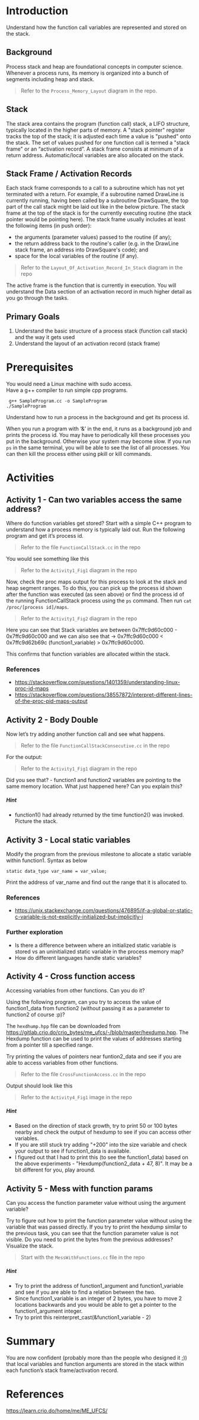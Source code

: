# Introduction

Understand how the function call variables are represented and stored on the stack.

## Background
Process stack and heap are foundational concepts in computer science. Whenever a process runs, its memory is organized into a bunch of segments including heap and stack.

> Refer to the `Process_Memory_Layout` diagram in the repo. 

## Stack
The stack area contains the program (function call) stack, a LIFO structure, typically located in the higher parts of memory. A "stack pointer" register tracks the top of the stack; it is adjusted each time a value is "pushed" onto the stack. The set of values pushed for one function call is termed a "stack frame" or an “activation record”. A stack frame consists at minimum of a return address. Automatic/local variables are also allocated on the stack.

## Stack Frame / Activation Records
Each stack frame corresponds to a call to a subroutine which has not yet terminated with a return. For example, if a subroutine named DrawLine is currently running, having been called by a subroutine DrawSquare, the top part of the call stack might be laid out like in the below picture.
The stack frame at the top of the stack is for the currently executing routine (the stack pointer would be pointing here). The stack frame usually includes at least the following items (in push order):
- the arguments (parameter values) passed to the routine (if any);
- the return address back to the routine's caller (e.g. in the DrawLine stack frame, an address into DrawSquare's code); and
- space for the local variables of the routine (if any).

> Refer to the `Layout_Of_Activation_Record_In_Stack` diagram in the repo

The active frame is the function that is currently in execution. You will understand the Data section of an activation record in much higher detail as you go through the tasks. 

## Primary Goals
1. Understand the basic structure of a process stack (function call stack) and the way it gets used
2. Understand the layout of an activation record (stack frame)



# Prerequisites
You would need a Linux machine with sudo access.	
Have a g++ compiler to run simple cpp programs.
```
 g++ SampleProgram.cc -o SampleProgram
./SampleProgram
```
Understand how to run a process in the background and get its process id.

When you run a program with ‘&’ in the end, it runs as a background job and prints the process id.
You may have to periodically kill these processes you put in the background. Otherwise your system may become slow. If you run `ps` in the same terminal, you will be able to see the list of all processes. You can then kill the process either using pkill or kill commands.



# Activities

## Activity 1 - Can two variables access the same address?

Where do function variables get stored?
Start with a simple C++ program to understand how a process memory is typically laid out. Run the following program and get it’s process id.

> Refer to the file `FunctionCallStack.cc` in the repo

You would see something like this

> Refer to the `Activity1_Fig1` diagram in the repo

Now, check the proc maps output for this process to look at the stack and heap segment ranges.
To do this, you can pick up the process id shown after the function was executed (as seen above) or find the process id of the running FunctionCallStack process using the `ps` command. Then run `cat /proc/[process id]/maps`.

> Refer to the `Activity1_Fig2` diagram in the repo

Here you can see that Stack variables are between 0x7ffc9d60c000 - 0x7ffc9d60c000 and we can also see that -> 0x7ffc9d60c000 < 0x7ffc9d62b69c (function1_variable) > 0x7ffc9d60c000. 

This confirms that function variables are allocated within the stack. 

### References
- https://stackoverflow.com/questions/1401359/understanding-linux-proc-id-maps
- https://stackoverflow.com/questions/38557872/interpret-different-lines-of-the-proc-pid-maps-output


## Activity 2 - Body Double

Now let’s try adding another function call and see what happens. 

> Refer to the file `FunctionCallStackConsecutive.cc` in the repo

For the output:

> Refer to the `Activity1_Fig1` diagram in the repo

Did you see that? - function1 and function2 variables are pointing to the same memory location. 
What just happened here? Can you explain this? 

##### Hint
- function1() had already returned by the time function2() was invoked. Picture the stack.


## Activity 3 - Local static variables

Modify the program from the previous milestone to allocate a static variable within function1. Syntax as below 
```
static data_type var_name = var_value;
```
Print the address of var_name and find out the range that it is allocated to. 

### References

- https://unix.stackexchange.com/questions/476895/if-a-global-or-static-c-variable-is-not-explicitly-initialized-but-implicitly-i

### Further exploration

- Is there a difference between where an initialized static variable is stored vs an uninitialized static variable in the process memory map?
- How do different languages handle static variables?


## Activity 4 - Cross function access

Accessing variables from other functions. Can you do it?

Using the following program, can you try to access the value of function1_data from function2 (without passing it as a parameter to function2 of course :p)?

The `hexdhump.hpp` file can be downloaded from https://gitlab.crio.do/crio_bytes/me_ufcs/-/blob/master/hexdump.hpp. 
The Hexdump function can be used to print the values of addresses starting from a pointer till a specified range. 

Try printing the values of pointers near funtion2_data and see if you are able to access variables from other functions. 

> Refer to the file `CrossFunctionAccess.cc` in the repo

Output should look like this

> Refer to the `Activity4_Fig1` image in the repo


##### Hint
- Based on the direction of stack growth, try to print 50 or 100 bytes nearby and check the output of hexdump to see if you can access other variables.
- If you are still stuck try adding "+200" into the size variable and check your output to see if function1_data is available.
- I figured out that I had to print this (to see the function1_data) based on the above experiments - "Hexdump(function2_data + 47, 8)". It may be a bit different for you, play around.


## Activity 5 - Mess with function params

Can you access the function parameter value without using the argument variable?

Try to figure out how to print the function parameter value without using the variable that was passed directly.
If you try to print the hexdump similar to the previous task, you can see that the function parameter value is not visible. 
Do you need to print the bytes from the previous addresses? Visualize the stack.

> Start with the `MessWithFunctions.cc` file in the repo


##### Hint
- Try to print the address of function1_argument and function1_variable and see if you are able to find a relation between the two.
- Since function1_variable is an integer of 2 bytes, you have to move 2 locations backwards and you would be able to get a pointer to the function1_argument integer.
- Try to print this reinterpret_cast<int>(&function1_variable - 2)


# Summary

You are now confident (probably more than the people who designed it ;)) that local variables and function arguments are stored in the stack within each function’s stack frame/activation record. 
 

# References
https://learn.crio.do/home/me/ME_UFCS/
